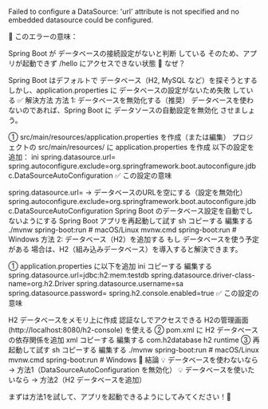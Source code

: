 Failed to configure a DataSource: 'url' attribute is not specified and no embedded datasource could be configured.


📌 このエラーの意味：

Spring Boot が データベースの接続設定がないと判断 している
そのため、アプリが起動できず /hello にアクセスできない状態
📌 なぜ？

Spring Boot はデフォルトで データベース（H2, MySQL など）を探そうとする
しかし、application.properties に データベースの設定がないため失敗 している
✅ 解決方法
方法 1: データベースを無効化する（推奨）
データベースを使わないのであれば、Spring Boot に データソースの自動設定を無効化 させましょう。

① src/main/resources/application.properties を作成（または編集）
プロジェクトの src/main/resources/ に application.properties を作成
以下の設定を追加：
ini
spring.datasource.url=
spring.autoconfigure.exclude=org.springframework.boot.autoconfigure.jdbc.DataSourceAutoConfiguration
✅ この設定の意味

spring.datasource.url= → データベースのURLを空にする（設定を無効化）
spring.autoconfigure.exclude=org.springframework.boot.autoconfigure.jdbc.DataSourceAutoConfiguration
Spring Boot のデータベース設定を自動でしないようにする
Spring Boot アプリを再起動して試す
sh
コピーする
編集する
./mvnw spring-boot:run  # macOS/Linux
mvnw.cmd spring-boot:run  # Windows
方法 2: データベース（H2）を追加する
もし データベースを使う予定がある 場合は、H2（組み込みデータベース）を導入すると解決できます。

① application.properties に以下を追加
ini
コピーする
編集する
spring.datasource.url=jdbc:h2:mem:testdb
spring.datasource.driver-class-name=org.h2.Driver
spring.datasource.username=sa
spring.datasource.password=
spring.h2.console.enabled=true
✅ この設定の意味

H2 データベースをメモリ上に作成
認証なしでアクセスできる
H2の管理画面 (http://localhost:8080/h2-console) を使える
② pom.xml に H2 データベースの依存関係を追加
xml
コピーする
編集する
<dependency>
    <groupId>com.h2database</groupId>
    <artifactId>h2</artifactId>
    <scope>runtime</scope>
</dependency>
③ 再起動して試す
sh
コピーする
編集する
./mvnw spring-boot:run  # macOS/Linux
mvnw.cmd spring-boot:run  # Windows
🎯 結論
💡 データベースを使わないなら → 方法1（DataSourceAutoConfiguration を無効化）
💡 データベースを使いたいなら → 方法2（H2 データベースを追加）

まずは方法1を試して、アプリを起動できるようにしてみてください！🚀







